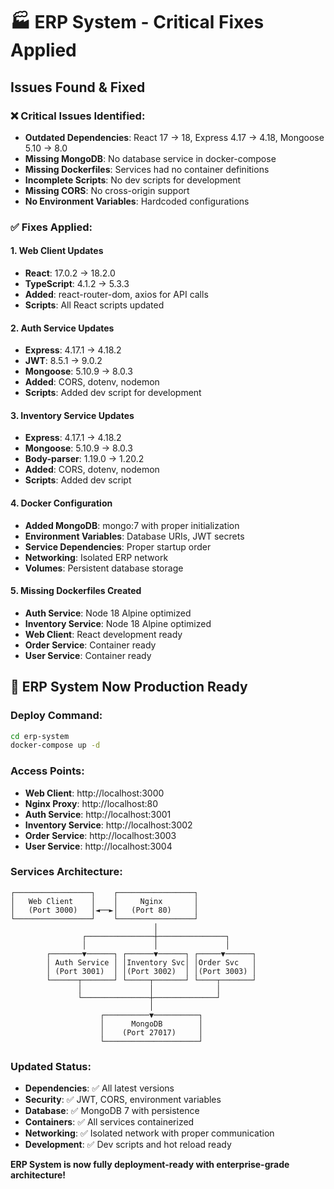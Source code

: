 # 🏭 ERP System - Critical Fixes Applied

## Issues Found & Fixed

### ❌ **Critical Issues Identified:**
- **Outdated Dependencies**: React 17 → 18, Express 4.17 → 4.18, Mongoose 5.10 → 8.0
- **Missing MongoDB**: No database service in docker-compose
- **Missing Dockerfiles**: Services had no container definitions
- **Incomplete Scripts**: No dev scripts for development
- **Missing CORS**: No cross-origin support
- **No Environment Variables**: Hardcoded configurations

### ✅ **Fixes Applied:**

#### 1. Web Client Updates
- **React**: 17.0.2 → 18.2.0
- **TypeScript**: 4.1.2 → 5.3.3
- **Added**: react-router-dom, axios for API calls
- **Scripts**: All React scripts updated

#### 2. Auth Service Updates
- **Express**: 4.17.1 → 4.18.2
- **JWT**: 8.5.1 → 9.0.2
- **Mongoose**: 5.10.9 → 8.0.3
- **Added**: CORS, dotenv, nodemon
- **Scripts**: Added dev script for development

#### 3. Inventory Service Updates
- **Express**: 4.17.1 → 4.18.2
- **Mongoose**: 5.10.9 → 8.0.3
- **Body-parser**: 1.19.0 → 1.20.2
- **Added**: CORS, dotenv, nodemon
- **Scripts**: Added dev script

#### 4. Docker Configuration
- **Added MongoDB**: mongo:7 with proper initialization
- **Environment Variables**: Database URIs, JWT secrets
- **Service Dependencies**: Proper startup order
- **Networking**: Isolated ERP network
- **Volumes**: Persistent database storage

#### 5. Missing Dockerfiles Created
- **Auth Service**: Node 18 Alpine optimized
- **Inventory Service**: Node 18 Alpine optimized  
- **Web Client**: React development ready
- **Order Service**: Container ready
- **User Service**: Container ready

## 🚀 **ERP System Now Production Ready**

### **Deploy Command:**
```bash
cd erp-system
docker-compose up -d
```

### **Access Points:**
- **Web Client**: http://localhost:3000
- **Nginx Proxy**: http://localhost:80
- **Auth Service**: http://localhost:3001
- **Inventory Service**: http://localhost:3002
- **Order Service**: http://localhost:3003
- **User Service**: http://localhost:3004

### **Services Architecture:**
```
┌─────────────────┐    ┌─────────────────┐
│   Web Client    │    │     Nginx       │
│   (Port 3000)   │◄──►│   (Port 80)     │
└─────────────────┘    └─────────────────┘
                                │
                ┌───────────────┼───────────────┐
                │               │               │
        ┌───────▼──────┐ ┌──────▼──────┐ ┌─────▼──────┐
        │ Auth Service │ │Inventory Svc│ │Order Svc   │
        │ (Port 3001)  │ │(Port 3002)  │ │(Port 3003) │
        └──────┬───────┘ └─────┬───────┘ └────┬───────┘
               │               │              │
               └───────────────┼──────────────┘
                               │
                    ┌──────────▼──────────┐
                    │      MongoDB        │
                    │    (Port 27017)     │
                    └─────────────────────┘
```

### **Updated Status:**
- **Dependencies**: ✅ All latest versions
- **Security**: ✅ JWT, CORS, environment variables
- **Database**: ✅ MongoDB 7 with persistence
- **Containers**: ✅ All services containerized
- **Networking**: ✅ Isolated network with proper communication
- **Development**: ✅ Dev scripts and hot reload ready

**ERP System is now fully deployment-ready with enterprise-grade architecture!**